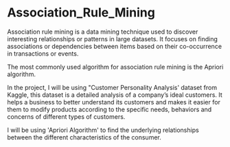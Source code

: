 # Association_Rule_Mining

Association rule mining is a data mining technique used to discover interesting relationships or patterns in large datasets. It focuses on finding associations or dependencies between items based on their co-occurrence in transactions or events.

The most commonly used algorithm for association rule mining is the Apriori algorithm.

In the project, I will be using "Customer Personality Analysis' dataset from Kaggle, this dataset is a detailed analysis of a company’s ideal customers. It helps a business to better understand its customers and makes it easier for them to modify products according to the specific needs, behaviors and concerns of different types of customers.

I will be using 'Apriori Algorithm' to find the underlying relationships between the different characteristics of the consumer. 

 

